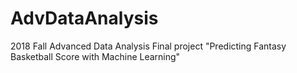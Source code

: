 # AdvDataAnalysis
2018 Fall Advanced Data Analysis
Final project "Predicting Fantasy Basketball Score with Machine Learning"
